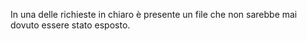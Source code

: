 In una delle richieste in chiaro è presente un file che non sarebbe mai dovuto essere stato esposto.
